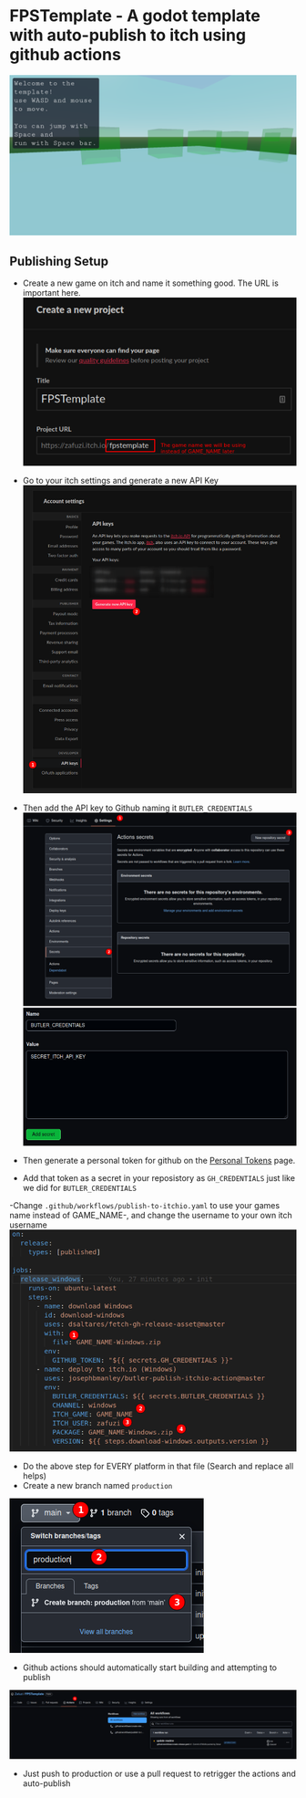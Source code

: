 # FPSTemplate - A godot template with auto-publish to itch using github actions
![Game Screenshot](images/readme_screenshot_001.png?raw=true)

## Publishing Setup

- Create a new game on itch and name it something good. The URL is important here.
![Itch New Project Page](images/readme_screenshot_005.png?raw=true)

- Go to your itch settings and generate a new API Key
![Itch Settings Page](images/readme_screenshot_002.png?raw=true)

- Then add the API key to Github naming it `BUTLER_CREDENTIALS`
![Github Secrets](images/readme_screenshot_003.png?raw=true)
![Github Secrets Page 2](images/readme_screenshot_004.png?raw=true)

- Then generate a personal token for github on the [Personal Tokens](https://github.com/settings/tokens) page.
- Add that token as a secret in your reposistory as `GH_CREDENTIALS` just like we did for `BUTLER_CREDENTIALS`

-Change `.github/workflows/publish-to-itchio.yaml` to use your games name instead of GAME_NAME-<PLATFORM>, and change the username to your own itch username
![YAML](images/readme_screenshot_006.png?raw=true)
- Do the above step for EVERY platform in that file (Search and replace all helps)
- Create a new branch named `production`

![Creating Production Branch](images/readme_screenshot_007.png?raw=true)
- Github actions should automatically start building and attempting to publish

![Github Actions](images/readme_screenshot_008.png?raw=true)

- Just push to production or use a pull request to retrigger the actions and auto-publish